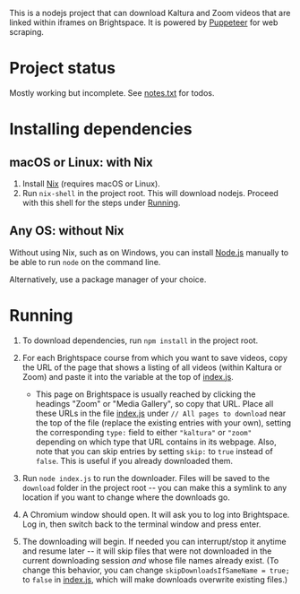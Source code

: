 This is a nodejs project that can download Kaltura and Zoom videos that are linked within iframes on Brightspace. It is powered by [Puppeteer](https://pptr.dev/) for web scraping.

# Project status

Mostly working but incomplete. See [notes.txt](notes/notes.txt) for todos.

# Installing dependencies

## macOS or Linux: with Nix

1. Install [Nix](https://nixos.org/download.html) (requires macOS or Linux).
2. Run `nix-shell` in the project root. This will download nodejs. Proceed with this shell for the steps under [Running](#running).

## Any OS: without Nix

Without using Nix, such as on Windows, you can install [Node.js](https://nodejs.org/en/download/) manually to be able to run `node` on the command line.

Alternatively, use a package manager of your choice.

# Running

1. <a name="running">To download dependencies, run `npm install` in the project root.</a>
2. For each Brightspace course from which you want to save videos, copy the URL of the page that shows a listing of all videos (within Kaltura or Zoom) and paste it into the variable at the top of [index.js](index.js).

	- This page on Brightspace is usually reached by clicking the headings "Zoom" or "Media Gallery", so copy that URL. Place all these URLs in the file [index.js](index.js) under `// All pages to download` near the top of the file (replace the existing entries with your own), setting the corresponding `type:` field to either `"kaltura"` or `"zoom"` depending on which type that URL contains in its webpage. Also, note that you can skip entries by setting `skip:` to `true` instead of `false`. This is useful if you already downloaded them.
3. Run `node index.js` to run the downloader. Files will be saved to the `download` folder in the project root -- you can make this a symlink to any location if you want to change where the downloads go.
4. A Chromium window should open. It will ask you to log into Brightspace. Log in, then switch back to the terminal window and press enter.
5. The downloading will begin. If needed you can interrupt/stop it anytime and resume later -- it will skip files that were not downloaded in the current downloading session *and* whose file names already exist. (To change this behavior, you can change `skipDownloadsIfSameName = true;` to `false` in [index.js](index.js), which will make downloads overwrite existing files.)
